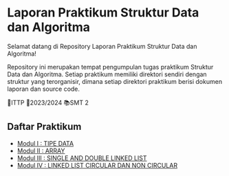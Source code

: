 
# Laporan Praktikum Struktur Data dan Algoritma

Selamat datang di Repository Laporan Praktikum Struktur Data dan Algoritma!

Repository ini merupakan tempat pengumpulan tugas praktikum Struktur Data dan Algoritma. Setiap praktikum memiliki direktori sendiri dengan struktur yang terorganisir, dimana setiap direktori praktikum berisi dokumen laporan dan source code.

🏫ITTP
📅2023/2024
📚SMT 2

## Daftar Praktikum

 - [Modul I : TIPE DATA](https://github.com/galihtrisna/LaporanPraktikumStrukturDataDanAlgoritma/tree/main/Modul1)
 - [Modul II : ARRAY](https://github.com/galihtrisna/LaporanPraktikumStrukturDataDanAlgoritma/tree/main/Modul2)
 - [Modul III : SINGLE AND DOUBLE LINKED LIST](https://github.com/galihtrisna/LaporanPraktikumStrukturDataDanAlgoritma/tree/main/Modul3)
 - [Modul IV : LINKED LIST CIRCULAR DAN NON CIRCULAR](https://github.com/galihtrisna/LaporanPraktikumStrukturDataDanAlgoritma/tree/main/Modul4)

